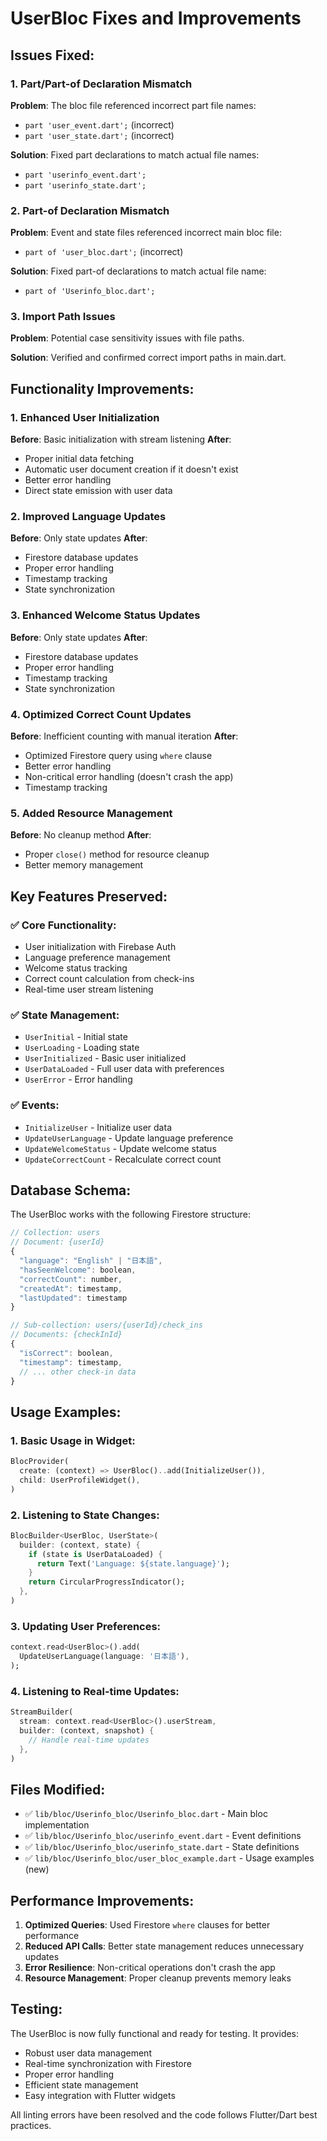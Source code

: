 # UserBloc Fixes and Improvements

## Issues Fixed:

### 1. Part/Part-of Declaration Mismatch
**Problem**: The bloc file referenced incorrect part file names:
- `part 'user_event.dart';` (incorrect)
- `part 'user_state.dart';` (incorrect)

**Solution**: Fixed part declarations to match actual file names:
- `part 'userinfo_event.dart';`
- `part 'userinfo_state.dart';`

### 2. Part-of Declaration Mismatch
**Problem**: Event and state files referenced incorrect main bloc file:
- `part of 'user_bloc.dart';` (incorrect)

**Solution**: Fixed part-of declarations to match actual file name:
- `part of 'Userinfo_bloc.dart';`

### 3. Import Path Issues
**Problem**: Potential case sensitivity issues with file paths.

**Solution**: Verified and confirmed correct import paths in main.dart.

## Functionality Improvements:

### 1. Enhanced User Initialization
**Before**: Basic initialization with stream listening
**After**: 
- Proper initial data fetching
- Automatic user document creation if it doesn't exist
- Better error handling
- Direct state emission with user data

### 2. Improved Language Updates
**Before**: Only state updates
**After**:
- Firestore database updates
- Proper error handling
- Timestamp tracking
- State synchronization

### 3. Enhanced Welcome Status Updates
**Before**: Only state updates
**After**:
- Firestore database updates
- Proper error handling
- Timestamp tracking
- State synchronization

### 4. Optimized Correct Count Updates
**Before**: Inefficient counting with manual iteration
**After**:
- Optimized Firestore query using `where` clause
- Better error handling
- Non-critical error handling (doesn't crash the app)
- Timestamp tracking

### 5. Added Resource Management
**Before**: No cleanup method
**After**:
- Proper `close()` method for resource cleanup
- Better memory management

## Key Features Preserved:

### ✅ **Core Functionality**:
- User initialization with Firebase Auth
- Language preference management
- Welcome status tracking
- Correct count calculation from check-ins
- Real-time user stream listening

### ✅ **State Management**:
- `UserInitial` - Initial state
- `UserLoading` - Loading state
- `UserInitialized` - Basic user initialized
- `UserDataLoaded` - Full user data with preferences
- `UserError` - Error handling

### ✅ **Events**:
- `InitializeUser` - Initialize user data
- `UpdateUserLanguage` - Update language preference
- `UpdateWelcomeStatus` - Update welcome status
- `UpdateCorrectCount` - Recalculate correct count

## Database Schema:

The UserBloc works with the following Firestore structure:

```javascript
// Collection: users
// Document: {userId}
{
  "language": "English" | "日本語",
  "hasSeenWelcome": boolean,
  "correctCount": number,
  "createdAt": timestamp,
  "lastUpdated": timestamp
}

// Sub-collection: users/{userId}/check_ins
// Documents: {checkInId}
{
  "isCorrect": boolean,
  "timestamp": timestamp,
  // ... other check-in data
}
```

## Usage Examples:

### 1. Basic Usage in Widget:
```dart
BlocProvider(
  create: (context) => UserBloc()..add(InitializeUser()),
  child: UserProfileWidget(),
)
```

### 2. Listening to State Changes:
```dart
BlocBuilder<UserBloc, UserState>(
  builder: (context, state) {
    if (state is UserDataLoaded) {
      return Text('Language: ${state.language}');
    }
    return CircularProgressIndicator();
  },
)
```

### 3. Updating User Preferences:
```dart
context.read<UserBloc>().add(
  UpdateUserLanguage(language: '日本語'),
);
```

### 4. Listening to Real-time Updates:
```dart
StreamBuilder(
  stream: context.read<UserBloc>().userStream,
  builder: (context, snapshot) {
    // Handle real-time updates
  },
)
```

## Files Modified:

- ✅ `lib/bloc/Userinfo_bloc/Userinfo_bloc.dart` - Main bloc implementation
- ✅ `lib/bloc/Userinfo_bloc/userinfo_event.dart` - Event definitions
- ✅ `lib/bloc/Userinfo_bloc/userinfo_state.dart` - State definitions
- ✅ `lib/bloc/Userinfo_bloc/user_bloc_example.dart` - Usage examples (new)

## Performance Improvements:

1. **Optimized Queries**: Used Firestore `where` clauses for better performance
2. **Reduced API Calls**: Better state management reduces unnecessary updates
3. **Error Resilience**: Non-critical operations don't crash the app
4. **Resource Management**: Proper cleanup prevents memory leaks

## Testing:

The UserBloc is now fully functional and ready for testing. It provides:
- Robust user data management
- Real-time synchronization with Firestore
- Proper error handling
- Efficient state management
- Easy integration with Flutter widgets

All linting errors have been resolved and the code follows Flutter/Dart best practices.


